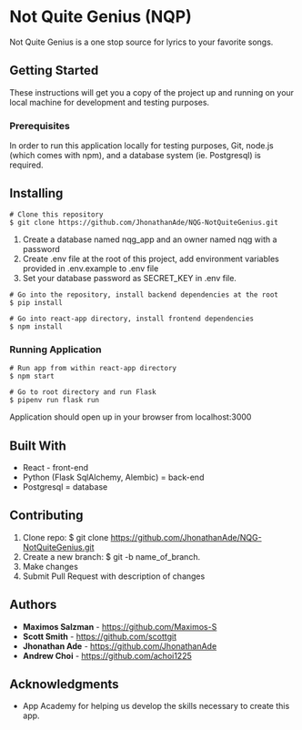 # Not Quite Genius (NQP)

Not Quite Genius is a one stop source for lyrics to your favorite songs.  


## Getting Started

These instructions will get you a copy of the project up and running on your local machine for development and testing purposes. 

### Prerequisites

In order to run this application locally for testing purposes, Git, node.js (which comes with npm), and a database system (ie. Postgresql) is required. 


## Installing

```
# Clone this repository
$ git clone https://github.com/JhonathanAde/NQG-NotQuiteGenius.git
```
1. Create a database named nqg_app and an owner named nqg with a password
2. Create .env file at the root of this project, add environment variables provided in .env.example to .env file 
3. Set your database password as SECRET_KEY in .env file.

```
# Go into the repository, install backend dependencies at the root
$ pip install

# Go into react-app directory, install frontend dependencies 
$ npm install
```

### Running Application

```
# Run app from within react-app directory
$ npm start

# Go to root directory and run Flask
$ pipenv run flask run
```
Application should open up in your browser from localhost:3000


## Built With

* React - front-end
* Python (Flask SqlAlchemy, Alembic) = back-end
* Postgresql = database


## Contributing

1. Clone repo: $ git clone https://github.com/JhonathanAde/NQG-NotQuiteGenius.git
2. Create a new branch: $ git -b name_of_branch.
2. Make changes 
3. Submit Pull Request with description of changes


## Authors
* **Maximos Salzman** - https://github.com/Maximos-S
* **Scott Smith** - https://github.com/scottgit
* **Jhonathan Ade** - https://github.com/JhonathanAde
* **Andrew Choi** - https://github.com/achoi1225


## Acknowledgments

* App Academy for helping us develop the skills necessary to create this app.
